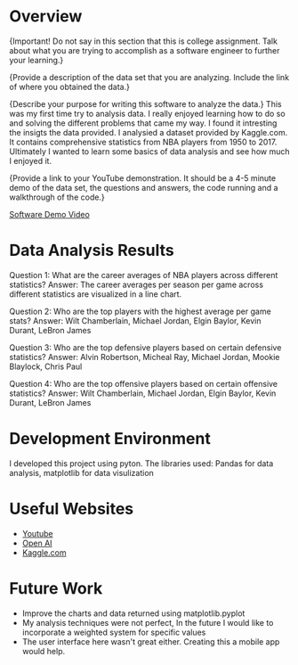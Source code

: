 # Overview

{Important! Do not say in this section that this is college assignment. Talk about what you are trying to accomplish as a software engineer to further your learning.}

{Provide a description of the data set that you are analyzing. Include the link of where you obtained the data.}

{Describe your purpose for writing this software to analyze the data.}
This was my first time try to analysis data. I really enjoyed learning how to do so and solving the different problems that came my way. I found it intresting the insigts
the data provided. I analysied a dataset provided by Kaggle.com. It contains comprehensive statistics from NBA players from 1950 to 2017. Ultimately I wanted to learn some
basics of data analysis and see how much I enjoyed it.

{Provide a link to your YouTube demonstration. It should be a 4-5 minute demo of the data set, the questions and answers, the code running and a walkthrough of the code.}

[Software Demo Video](https://www.youtube.com/watch?v=cv4qoL00DEo)

# Data Analysis Results

Question 1: What are the career averages of NBA players across different statistics?
Answer: The career averages per season per game across different statistics are visualized in a line chart.

Question 2: Who are the top players with the highest average per game stats?
Answer: Wilt Chamberlain, Michael Jordan, Elgin Baylor, Kevin Durant, LeBron James

Question 3: Who are the top defensive players based on certain defensive statistics?
Answer: Alvin Robertson, Micheal Ray, Michael Jordan, Mookie Blaylock, Chris Paul

Question 4: Who are the top offensive players based on certain offensive statistics?
Answer: Wilt Chamberlain, Michael Jordan, Elgin Baylor, Kevin Durant, LeBron James

# Development Environment

I developed this project using pyton. The libraries used: Pandas for data analysis, matplotlib for data visulization

# Useful Websites

- [Youtube](https://www.youtube.com/watch?v=Om1WvGcmo5o)
- [Open AI](https://chat.openai.com/)
- [Kaggle.com](https://www.kaggle.com/datasets/drgilermo/nba-players-stats?resource=download&select=Seasons_Stats.csv)

# Future Work

- Improve the charts and data returned using matplotlib.pyplot
- My analysis techniques were not perfect, In the future I would like to incorporate a weighted system for specific values
- The user interface here wasn't great either. Creating this a mobile app would help.
